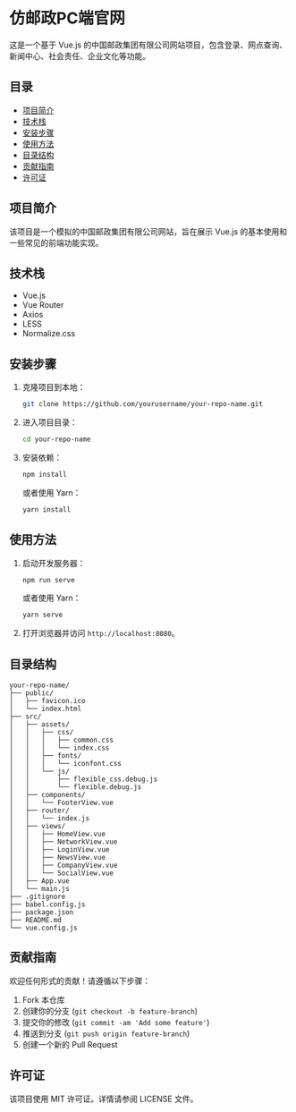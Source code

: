# 仿邮政PC端官网

这是一个基于 Vue.js 的中国邮政集团有限公司网站项目，包含登录、网点查询、新闻中心、社会责任、企业文化等功能。

## 目录

- [项目简介](#项目简介)
- [技术栈](#技术栈)
- [安装步骤](#安装步骤)
- [使用方法](#使用方法)
- [目录结构](#目录结构)
- [贡献指南](#贡献指南)
- [许可证](#许可证)

## 项目简介

该项目是一个模拟的中国邮政集团有限公司网站，旨在展示 Vue.js 的基本使用和一些常见的前端功能实现。

## 技术栈

- Vue.js
- Vue Router
- Axios
- LESS
- Normalize.css

## 安装步骤

1. 克隆项目到本地：

    ```bash
    git clone https://github.com/yourusername/your-repo-name.git
    ```

2. 进入项目目录：

    ```bash
    cd your-repo-name
    ```

3. 安装依赖：

    ```bash
    npm install
    ```

    或者使用 Yarn：

    ```bash
    yarn install
    ```

## 使用方法

1. 启动开发服务器：

    ```bash
    npm run serve
    ```

    或者使用 Yarn：

    ```bash
    yarn serve
    ```

2. 打开浏览器并访问 `http://localhost:8080`。

## 目录结构

```plaintext
your-repo-name/
├── public/
│   ├── favicon.ico
│   └── index.html
├── src/
│   ├── assets/
│   │   ├── css/
│   │   │   ├── common.css
│   │   │   └── index.css
│   │   ├── fonts/
│   │   │   └── iconfont.css
│   │   └── js/
│   │       ├── flexible_css.debug.js
│   │       └── flexible.debug.js
│   ├── components/
│   │   └── FooterView.vue
│   ├── router/
│   │   └── index.js
│   ├── views/
│   │   ├── HomeView.vue
│   │   ├── NetworkView.vue
│   │   ├── LoginView.vue
│   │   ├── NewsView.vue
│   │   ├── CompanyView.vue
│   │   └── SocialView.vue
│   ├── App.vue
│   └── main.js
├── .gitignore
├── babel.config.js
├── package.json
├── README.md
└── vue.config.js
```

## 贡献指南

欢迎任何形式的贡献！请遵循以下步骤：

1. Fork 本仓库
2. 创建你的分支 (`git checkout -b feature-branch`)
3. 提交你的修改 (`git commit -am 'Add some feature'`)
4. 推送到分支 (`git push origin feature-branch`)
5. 创建一个新的 Pull Request

## 许可证

该项目使用 MIT 许可证。详情请参阅 LICENSE 文件。
